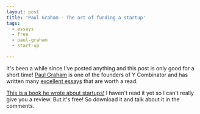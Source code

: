 ```yaml
---
layout: post
title: 'Paul Graham - The art of funding a startup'
tags:
  - essays
  - free
  - paul-graham
  - start-up

---
```


It's been a while since I've posted anything and this post is only good for a short time!
<a title="Paul Graham Bio" href="http://paulgraham.com/bio.html">Paul Graham</a> is one of the founders of Y Combinator and has written many <a title="Paul Graham Essays" href="http://paulgraham.com/articles.html">excellent essays</a> that are worth a read.

<a href="http://www.amazon.com/gp/product/B005MEG11Q/ref=as_li_ss_tl?ie=UTF8&amp;camp=1789&amp;creative=390957&amp;creativeASIN=B005MEG11Q&amp;linkCode=as2&amp;tag=pointrants-20&quot;&gt;Paul Graham: The Art of Funding a Startup (A Mixergy Interview)&lt;/a&gt;&lt;img src=&quot;http://www.assoc-amazon.com/e/ir?t=pointrants-20&amp;l=as2&amp;o=1&amp;a=B005MEG11Q">This is a book he wrote about startups!</a> I haven't read it yet so I can't really give you a review. But it's free! So download it and talk about it in the comments.

<center><a href="http://www.amazon.com/gp/product/B005MEG11Q/ref=as_li_ss_il?ie=UTF8&camp=1789&creative=390957&creativeASIN=B005MEG11Q&linkCode=as2&tag=pointrants-20"><img src="http://ecx.images-amazon.com/images/I/51C-xog3atL._SL160_.jpg" alt="" /></a>
</center>

